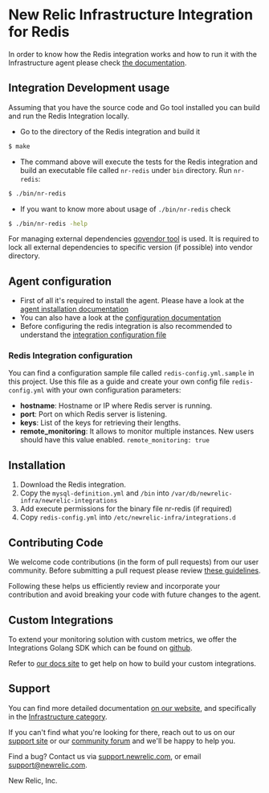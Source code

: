 # New Relic Infrastructure Integration for Redis
In order to know how the Redis integration works and how to run it with the Infrastructure agent please check [the documentation](https://docs.newrelic.com/docs/redis-integration-new-relic-infrastructure).

## Integration Development usage

Assuming that you have the source code and Go tool installed you can build and run the Redis Integration locally.
* Go to the directory of the Redis integration and build it
```bash
$ make
```
* The command above will execute the tests for the Redis integration and build an executable file called `nr-redis` under `bin` directory. Run `nr-redis`:
```bash
$ ./bin/nr-redis
```
* If you want to know more about usage of `./bin/nr-redis` check
```bash
$ ./bin/nr-redis -help
```

For managing external dependencies [govendor tool](https://github.com/kardianos/govendor) is used. It is required to lock all external dependencies to specific version (if possible) into vendor directory.

## Agent configuration

* First of all it's required to install the agent. Please have a look at the [agent installation documentation](https://docs.newrelic.com/docs/infrastructure/new-relic-infrastructure/installation/install-infrastructure-agent-linux)
* You can also have a look at the [configuration documentation](https://docs.newrelic.com/docs/infrastructure/new-relic-infrastructure/configuration/configure-infrastructure-agent)
* Before configuring the redis integration is also recommended to understand the [integration configuration file](https://docs.newrelic.com/docs/integrations/integrations-sdk/file-specifications/integration-configuration-file-specifications)

### Redis Integration configuration

You can find a configuration sample file called `redis-config.yml.sample` in this project. Use this file as a guide and create your own config file `redis-config.yml` with your own configuration parameters:
- **hostname**: Hostname or IP where Redis server is running.
- **port**: Port on which Redis server is listening.
- **keys**: List of the keys for retrieving their lengths.
- **remote_monitoring**: It allows to monitor multiple instances. New users should have this value enabled. `remote_monitoring: true`

## Installation

1. Download the Redis integration.
2. Copy the `mysql-definition.yml` and `/bin` into `/var/db/newrelic-infra/newrelic-integrations`
3. Add execute permissions for the binary file nr-redis (if required)
4. Copy `redis-config.yml` into `/etc/newrelic-infra/integrations.d`

## Contributing Code

We welcome code contributions (in the form of pull requests) from our user
community. Before submitting a pull request please review [these guidelines](https://github.com/newrelic/nri-redis/blob/master/CONTRIBUTING.md).

Following these helps us efficiently review and incorporate your contribution
and avoid breaking your code with future changes to the agent.

## Custom Integrations

To extend your monitoring solution with custom metrics, we offer the Integrations
Golang SDK which can be found on [github](https://github.com/newrelic/infra-integrations-sdk).

Refer to [our docs site](https://docs.newrelic.com/docs/infrastructure/integrations-sdk/get-started/intro-infrastructure-integrations-sdk)
to get help on how to build your custom integrations.

## Support

You can find more detailed documentation [on our website](http://newrelic.com/docs),
and specifically in the [Infrastructure category](https://docs.newrelic.com/docs/infrastructure).

If you can't find what you're looking for there, reach out to us on our [support
site](http://support.newrelic.com/) or our [community forum](http://forum.newrelic.com)
and we'll be happy to help you.

Find a bug? Contact us via [support.newrelic.com](http://support.newrelic.com/),
or email support@newrelic.com.

New Relic, Inc.
